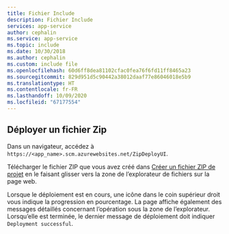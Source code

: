 ```yaml
---
title: Fichier Include
description: Fichier Include
services: app-service
author: cephalin
ms.service: app-service
ms.topic: include
ms.date: 10/30/2018
ms.author: cephalin
ms.custom: include file
ms.openlocfilehash: 60d6ff8dea81102cfac0fea76f6fd11ff8465a23
ms.sourcegitcommit: 829d951d5c90442a38012daaf77e86046018e5b9
ms.translationtype: HT
ms.contentlocale: fr-FR
ms.lasthandoff: 10/09/2020
ms.locfileid: "67177554"
---
```

## <a name="deploy-zip-file"></a>Déployer un fichier Zip

Dans un navigateur, accédez à `https://<app_name>.scm.azurewebsites.net/ZipDeployUI`.

Télécharger le fichier ZIP que vous avez créé dans [Créer un fichier ZIP de projet](#create-a-project-zip-file) en le faisant glisser vers la zone de l’explorateur de fichiers sur la page web.

Lorsque le déploiement est en cours, une icône dans le coin supérieur droit vous indique la progression en pourcentage. La page affiche également des messages détaillés concernant l’opération sous la zone de l’explorateur. Lorsqu’elle est terminée, le dernier message de déploiement doit indiquer `Deployment successful`.
